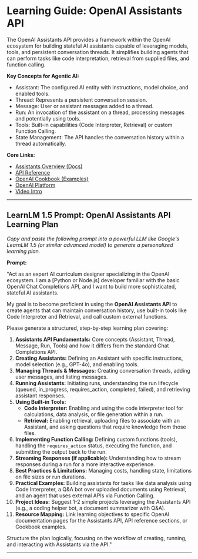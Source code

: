  # Learning Guide: OpenAI Assistants API

The OpenAI Assistants API provides a framework within the OpenAI ecosystem for building stateful AI assistants capable of leveraging models, tools, and persistent conversation threads. It simplifies building agents that can perform tasks like code interpretation, retrieval from supplied files, and function calling.

**Key Concepts for Agentic AI:**
*   Assistant: The configured AI entity with instructions, model choice, and enabled tools.
*   Thread: Represents a persistent conversation session.
*   Message: User or assistant messages added to a thread.
*   Run: An invocation of the assistant on a thread, processing messages and potentially using tools.
*   Tools: Built-in capabilities (Code Interpreter, Retrieval) or custom Function Calling.
*   State Management: The API handles the conversation history within a thread automatically.

**Core Links:**
*   [Assistants Overview (Docs)](https://platform.openai.com/docs/assistants/overview)
*   [API Reference](https://platform.openai.com/docs/api-reference/assistants)
*   [OpenAI Cookbook (Examples)](https://github.com/openai/openai-cookbook/tree/main/examples/assistants_api)
*   [OpenAI Platform](https://platform.openai.com/)
*   [Video Intro](https://www.youtube.com/watch?v=5rcjGjgJNQc)

---

## LearnLM 1.5 Prompt: OpenAI Assistants API Learning Plan

*Copy and paste the following prompt into a powerful LLM like Google's LearnLM 1.5 (or similar advanced model) to generate a personalized learning plan.*

**Prompt:**

"Act as an expert AI curriculum designer specializing in the OpenAI ecosystem. I am a [Python or Node.js] developer familiar with the basic OpenAI Chat Completions API, and I want to build more sophisticated, stateful AI assistants.

My goal is to become proficient in using the **OpenAI Assistants API** to create agents that can maintain conversation history, use built-in tools like Code Interpreter and Retrieval, and call custom external functions.

Please generate a structured, step-by-step learning plan covering:

1.  **Assistants API Fundamentals:** Core concepts (Assistant, Thread, Message, Run, Tools) and how it differs from the standard Chat Completions API.
2.  **Creating Assistants:** Defining an Assistant with specific instructions, model selection (e.g., GPT-4o), and enabling tools.
3.  **Managing Threads & Messages:** Creating conversation threads, adding user messages, and listing messages.
4.  **Running Assistants:** Initiating runs, understanding the run lifecycle (queued, in_progress, requires_action, completed, failed), and retrieving assistant responses.
5.  **Using Built-in Tools:**
    *   **Code Interpreter:** Enabling and using the code interpreter tool for calculations, data analysis, or file generation within a run.
    *   **Retrieval:** Enabling retrieval, uploading files to associate with an Assistant, and asking questions that require knowledge from those files.
6.  **Implementing Function Calling:** Defining custom functions (tools), handling the `requires_action` status, executing the function, and submitting the output back to the run.
7.  **Streaming Responses (if applicable):** Understanding how to stream responses during a run for a more interactive experience.
8.  **Best Practices & Limitations:** Managing costs, handling state, limitations on file sizes or run durations.
9.  **Practical Examples:** Building assistants for tasks like data analysis using Code Interpreter, a Q&A bot over uploaded documents using Retrieval, and an agent that uses external APIs via Function Calling.
10. **Project Ideas:** Suggest 1-2 simple projects leveraging the Assistants API (e.g., a coding helper bot, a document summarizer with Q&A).
11. **Resource Mapping:** Link learning objectives to specific OpenAI documentation pages for the Assistants API, API reference sections, or Cookbook examples.

Structure the plan logically, focusing on the workflow of creating, running, and interacting with Assistants via the API."

---
